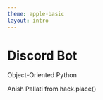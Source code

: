 ```yaml
---
theme: apple-basic
layout: intro
---
```


# Discord Bot

Object-Oriented Python

<div class="absolute bottom-10">
  <span class="font-700">
    Anish Pallati from hack.place()
  </span>
</div>
